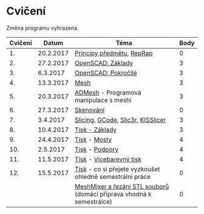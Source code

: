 # Cvičení

Změna programu vyhrazena.

| Cvičení |    Datum   |                                            Téma                                          | Body |
|---------|------------|------------------------------------------------------------------------------------------|------|
| 1.      | 20.2.2017  | [Principy předmětu](course.md), [RepRap](reprap.md)                                      |   0  |
| 2.      | 27.2.2017  | [OpenSCAD: Základy](openscad.md)                                                         |   3  |
| 3.      | 6.3.2017   | [OpenSCAD: Pokročilé](openscad.md)                                                       |   3  |
| 4.      | 13.3.2017  | [Mesh](mesh.md)                                                                          |   3  |
| 5.      | 20.3.2017  | [ADMesh](admesh.md) - Programová manipulace s meshí                                      |   3  |
| 6.      | 27.3.2017  | [Skenování](scan.md)                                                                     |   0  |
| 7.      | 3.4.2017   | [Slicing](slicing.md), [GCode](gcode.md), [Slic3r](slic3r.md), [KISSlicer](kisslicer.md) |   3  |
| 8.      | 10.4.2017  | [Tisk - Základy](printing.md)                                                            |   3  |
| 9.      | 24.4.2017  | [Tisk](printing.md) - [Mosty](bridges.md)                                                |   4  |
| 10.     | 2.5.2017   | [Tisk](printing.md) - [Podpory](supports.md)                                             |   4  |
| 11.     | 11.5.2017  | [Tisk](printing.md) - [Vícebarevný tisk](multicolor.md)                                  |   4  |
| 12.     | 15.5.2017  | [Tisk](printing.md) - co si přejete vyzkoušet ohledně semestrální práce                  |   0  |
|         |            | [MeshMixer a řezání STL souborů](meshmixer.md) (domácí příprava vhodná k semestrálce)    |   0  |
